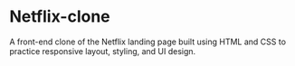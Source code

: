 # Netflix-clone
A front-end clone of the Netflix landing page built using HTML and CSS to practice responsive layout, styling, and UI design.
